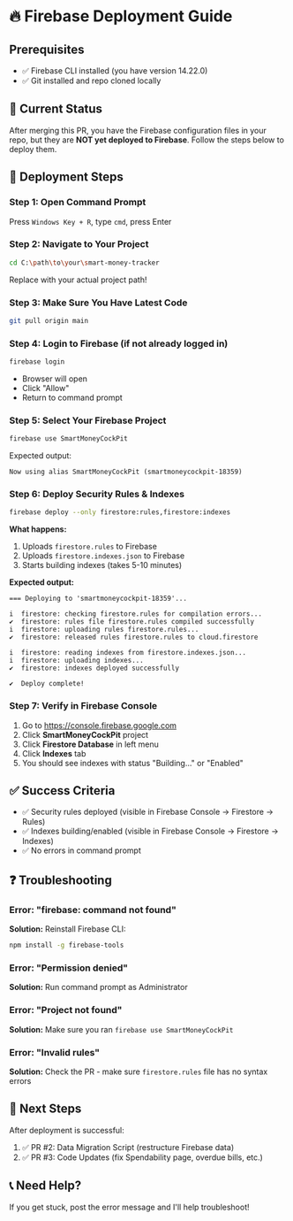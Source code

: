 # 🔥 Firebase Deployment Guide

## Prerequisites
- ✅ Firebase CLI installed (you have version 14.22.0)
- ✅ Git installed and repo cloned locally

## 📍 Current Status
After merging this PR, you have the Firebase configuration files in your repo, but they are **NOT yet deployed to Firebase**. Follow the steps below to deploy them.

## 🚀 Deployment Steps

### Step 1: Open Command Prompt
Press `Windows Key + R`, type `cmd`, press Enter

### Step 2: Navigate to Your Project
```bash
cd C:\path\to\your\smart-money-tracker
```
Replace with your actual project path!

### Step 3: Make Sure You Have Latest Code
```bash
git pull origin main
```

### Step 4: Login to Firebase (if not already logged in)
```bash
firebase login
```
- Browser will open
- Click "Allow"
- Return to command prompt

### Step 5: Select Your Firebase Project
```bash
firebase use SmartMoneyCockPit
```

Expected output:
```
Now using alias SmartMoneyCockPit (smartmoneycockpit-18359)
```

### Step 6: Deploy Security Rules & Indexes
```bash
firebase deploy --only firestore:rules,firestore:indexes
```

**What happens:**
1. Uploads `firestore.rules` to Firebase
2. Uploads `firestore.indexes.json` to Firebase
3. Starts building indexes (takes 5-10 minutes)

**Expected output:**
```
=== Deploying to 'smartmoneycockpit-18359'...

i  firestore: checking firestore.rules for compilation errors...
✔  firestore: rules file firestore.rules compiled successfully
i  firestore: uploading rules firestore.rules...
✔  firestore: released rules firestore.rules to cloud.firestore

i  firestore: reading indexes from firestore.indexes.json...
i  firestore: uploading indexes...
✔  firestore: indexes deployed successfully

✔  Deploy complete!
```

### Step 7: Verify in Firebase Console
1. Go to https://console.firebase.google.com
2. Click **SmartMoneyCockPit** project
3. Click **Firestore Database** in left menu
4. Click **Indexes** tab
5. You should see indexes with status "Building..." or "Enabled"

## ✅ Success Criteria
- ✅ Security rules deployed (visible in Firebase Console → Firestore → Rules)
- ✅ Indexes building/enabled (visible in Firebase Console → Firestore → Indexes)
- ✅ No errors in command prompt

## ❓ Troubleshooting

### Error: "firebase: command not found"
**Solution:** Reinstall Firebase CLI:
```bash
npm install -g firebase-tools
```

### Error: "Permission denied"
**Solution:** Run command prompt as Administrator

### Error: "Project not found"
**Solution:** Make sure you ran `firebase use SmartMoneyCockPit`

### Error: "Invalid rules"
**Solution:** Check the PR - make sure `firestore.rules` file has no syntax errors

## 🎯 Next Steps
After deployment is successful:
1. ✅ PR #2: Data Migration Script (restructure Firebase data)
2. ✅ PR #3: Code Updates (fix Spendability page, overdue bills, etc.)

## 📞 Need Help?
If you get stuck, post the error message and I'll help troubleshoot!
